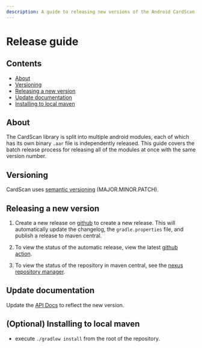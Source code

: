 ```yaml
---
description: A guide to releasing new versions of the Android CardScan SDK.
---
```


# Release guide

## Contents

* [About](release-guide.md#about)
* [Versioning](release-guide.md#versioning)
* [Releasing a new version](release-guide.md#releasing-a-new-version)
* [Update documentation](release-guide.md#update-documentation)
* [Installing to local maven](release-guide.md#optional-installing-to-local-maven)

## About

The CardScan library is split into multiple android modules, each of which has its own binary `.aar` file is independently released. This guide covers the batch release process for releasing all of the modules at once with the same version number.

## Versioning

CardScan uses [semantic versioning](https://semver.org/) \(MAJOR.MINOR.PATCH\).

## Releasing a new version

1. Create a new release on [github](https://github.com/getbouncer/cardscan-android/releases) to create a new release. This will automatically update the changelog, the `gradle.properties` file, and publish a release to maven central.
   
1. To view the status of the automatic release, view the latest [github action](https://github.com/getbouncer/cardscan-android/actions?query=event%3Arelease).

1. To view the status of the repository in maven central, see the [nexus repository manager](https://s01.oss.sonatype.org/).

## Update documentation

Update the [API Docs](https://github.com/getbouncer/apidocs/blob/master/card-scan/android-integration-guide/README.md) to reflect the new version.

## \(Optional\) Installing to local maven

* execute `./gradlew install` from the root of the repository.

